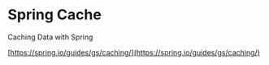 # Spring Cache

Caching Data with Spring

[https://spring.io/guides/gs/caching/](https://spring.io/guides/gs/caching/)
